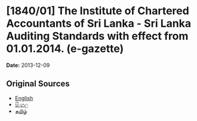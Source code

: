 # [1840/01] The Institute of Chartered Accountants of Sri Lanka - Sri Lanka Auditing Standards with effect from 01.01.2014. (e-gazette)

**Date:** 2013-12-09

## Original Sources

- [English](https://documents.gov.lk/view/extra-gazettes/2013/12/1840-01_E.pdf)
- [සිංහල](https://documents.gov.lk/view/extra-gazettes/2013/12/1840-01_S.pdf)
- [தமிழ்](https://documents.gov.lk/view/extra-gazettes/2013/12/1840-01_T.pdf)
